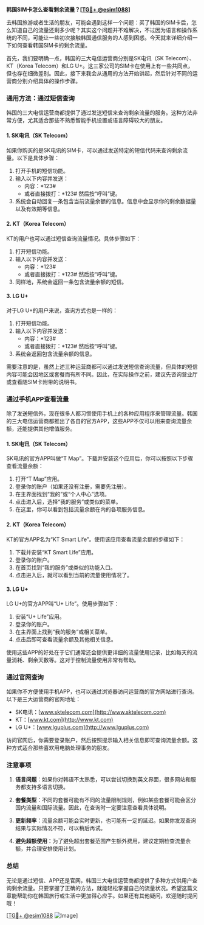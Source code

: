 **韩国SIM卡怎么查看剩余流量？[[TG💪+ @esim1088](https://t.me/s/esim1088)]**

去韩国旅游或者生活的朋友，可能会遇到这样一个问题：买了韩国的SIM卡后，怎么知道自己的流量还剩多少呢？其实这个问题并不难解决，不过因为语言和操作系统的不同，可能让一些初次接触韩国通信服务的人感到困惑。今天就来详细介绍一下如何查看韩国SIM卡的剩余流量。

首先，我们要明确一点，韩国的三大电信运营商分别是SK电讯（SK Telecom）、KT（Korea Telecom）和LG U+。这三家公司的SIM卡在使用上有一些共同点，但也存在细微差别。因此，接下来我会从通用的方法开始讲起，然后针对不同的运营商分别介绍具体的操作步骤。

### **通用方法：通过短信查询**

韩国的三大电信运营商都提供了通过发送短信来查询剩余流量的服务。这种方法非常方便，尤其适合那些不熟悉智能手机设置或语言障碍较大的朋友。

#### **1. SK电讯（SK Telecom）**
如果你购买的是SK电讯的SIM卡，可以通过发送特定的短信代码来查询剩余流量。以下是具体步骤：

1. 打开手机的短信功能。
2. 输入以下内容并发送：
   - 内容：*123#
   - 或者直接拨打：*123# 然后按“呼叫”键。
3. 系统会自动回复一条包含当前流量余额的信息。信息中会显示你的剩余数据量以及有效期等信息。

#### **2. KT（Korea Telecom）**
KT的用户也可以通过短信查询流量情况。具体步骤如下：

1. 打开短信功能。
2. 输入以下内容并发送：
   - 内容：*123#
   - 或者直接拨打：*123# 然后按“呼叫”键。
3. 同样地，系统会返回一条包含流量余额的短信。

#### **3. LG U+**
对于LG U+的用户来说，查询方式也是一样的：

1. 打开短信功能。
2. 输入以下内容并发送：
   - 内容：*123#
   - 或者直接拨打：*123# 然后按“呼叫”键。
3. 系统会返回包含流量余额的信息。

需要注意的是，虽然上述三种运营商都可以通过发送短信查询流量，但具体的短信内容可能会因地区或套餐而有所不同。因此，在实际操作之前，建议先咨询营业厅或查看随SIM卡附带的说明书。

### **通过手机APP查看流量**

除了发送短信外，现在很多人都习惯使用手机上的各种应用程序来管理流量。韩国的三大电信运营商都推出了各自的官方APP，这些APP不仅可以用来查询流量余额，还能提供其他增值服务。

#### **1. SK电讯（SK Telecom）**
SK电讯的官方APP叫做“T Map”。下载并安装这个应用后，你可以按照以下步骤查看流量余额：

1. 打开“T Map”应用。
2. 登录你的账户（如果还没有注册，需要先注册）。
3. 在主界面找到“我的”或“个人中心”选项。
4. 点击进入后，选择“我的服务”或类似的菜单。
5. 在这里，你可以看到包括流量余额在内的各项服务信息。

#### **2. KT（Korea Telecom）**
KT的官方APP名为“KT Smart Life”。使用该应用查看流量余额的步骤如下：

1. 下载并安装“KT Smart Life”应用。
2. 登录你的账户。
3. 在首页找到“我的服务”或类似的功能入口。
4. 点击进入后，就可以看到当前的流量使用情况了。

#### **3. LG U+**
LG U+的官方APP叫“U+ Life”。使用步骤如下：

1. 安装“U+ Life”应用。
2. 登录你的账户。
3. 在主界面上找到“我的服务”或相关菜单。
4. 点击后即可查看流量余额及其他相关信息。

使用这些APP的好处在于它们通常还会提供更详细的流量使用记录，比如每天的流量消耗、剩余天数等。这对于控制流量使用非常有帮助。

### **通过官网查询**

如果你不方便使用手机APP，也可以通过浏览器访问运营商的官方网站进行查询。以下是三大运营商的官网地址：

- SK电讯：[www.sktelecom.com](http://www.sktelecom.com)
- KT：[www.kt.com](http://www.kt.com)
- LG U+：[www.lguplus.com](http://www.lguplus.com)

访问官网后，你需要登录账户，然后按照提示输入相关信息即可查询流量余额。这种方式适合那些喜欢用电脑处理事务的朋友。

### **注意事项**

1. **语言问题**：如果你对韩语不太熟悉，可以尝试切换到英文界面，很多网站和服务都支持多语言切换。
   
2. **套餐类型**：不同的套餐可能有不同的流量限制规则，例如某些套餐可能会区分国内流量和国际流量。因此，在查询时一定要注意查看具体说明。

3. **更新频率**：流量余额可能会实时更新，也可能有一定的延迟。如果你发现查询结果与实际情况不符，可以稍后再试。

4. **避免超额使用**：为了避免超出套餐范围产生额外费用，建议定期检查流量余额，并合理安排使用计划。

### **总结**

无论是通过短信、APP还是官网，韩国三大电信运营商都提供了多种方式供用户查询剩余流量。只要掌握了正确的方法，就能轻松掌握自己的流量状况。希望这篇文章能帮助你在韩国旅行或生活中更加得心应手。如果还有其他疑问，欢迎随时提问哦！

[[TG💪+ @esim1088](https://t.me/s/esim1088) ![Image](https://i.postimg.cc/4NQfJmqS/Snipaste-2025-05-13-00-14-12.png)]